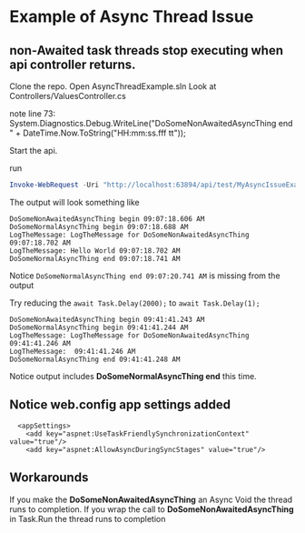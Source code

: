# Example of Async Thread Issue
## non-Awaited task threads stop executing when api controller returns.
Clone the repo. 
Open AsyncThreadExample.sln
Look at Controllers/ValuesController.cs

note line 73: System.Diagnostics.Debug.WriteLine("DoSomeNonAwaitedAsyncThing end " + DateTime.Now.ToString("HH:mm:ss.fff tt"));

Start the api.

run
```powershell  
Invoke-WebRequest -Uri "http://localhost:63894/api/test/MyAsyncIssueExample" -Body "{ Message: 'Hello World' }" -Method Post 
```
The output will look something like 
```
DoSomeNonAwaitedAsyncThing begin 09:07:18.606 AM
DoSomeNormalAsyncThing begin 09:07:18.688 AM
LogTheMessage: LogTheMessage for DoSomeNonAwaitedAsyncThing 09:07:18.702 AM
LogTheMessage: Hello World 09:07:18.702 AM
DoSomeNormalAsyncThing end 09:07:18.741 AM
```
Notice ```DoSomeNormalAsyncThing end 09:07:20.741 AM``` is missing from the output

Try reducing the ``` await Task.Delay(2000); ``` to ```await Task.Delay(1); ```
```
DoSomeNonAwaitedAsyncThing begin 09:41:41.243 AM
DoSomeNormalAsyncThing begin 09:41:41.244 AM
LogTheMessage: LogTheMessage for DoSomeNonAwaitedAsyncThing 09:41:41.246 AM
LogTheMessage:  09:41:41.246 AM
DoSomeNormalAsyncThing end 09:41:41.248 AM
```
Notice output includes **DoSomeNormalAsyncThing end** this time.

## Notice web.config app settings added
```
  <appSettings>
    <add key="aspnet:UseTaskFriendlySynchronizationContext" value="true"/>
    <add key="aspnet:AllowAsyncDuringSyncStages" value="true"/>
```    

## Workarounds
If you make the **DoSomeNonAwaitedAsyncThing** an Async Void the thread runs to completion.
If you wrap the call to **DoSomeNonAwaitedAsyncThing** in Task.Run the thread runs to completion

